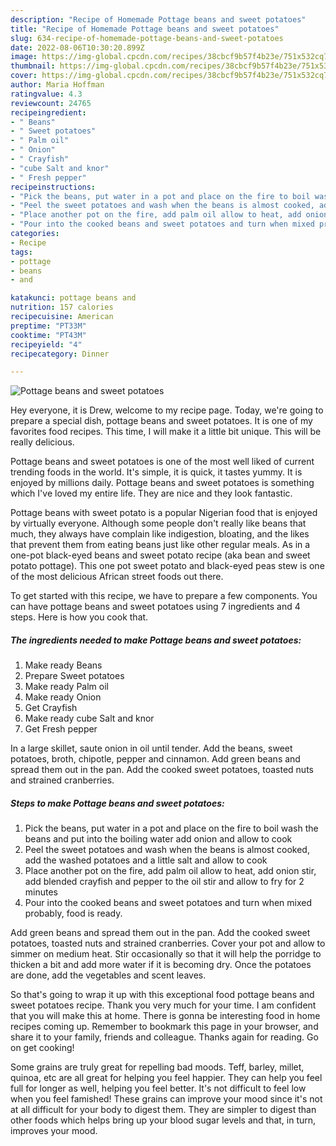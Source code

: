 ```yaml
---
description: "Recipe of Homemade Pottage beans and sweet potatoes"
title: "Recipe of Homemade Pottage beans and sweet potatoes"
slug: 634-recipe-of-homemade-pottage-beans-and-sweet-potatoes
date: 2022-08-06T10:30:20.899Z
image: https://img-global.cpcdn.com/recipes/38cbcf9b57f4b23e/751x532cq70/pottage-beans-and-sweet-potatoes-recipe-main-photo.jpg
thumbnail: https://img-global.cpcdn.com/recipes/38cbcf9b57f4b23e/751x532cq70/pottage-beans-and-sweet-potatoes-recipe-main-photo.jpg
cover: https://img-global.cpcdn.com/recipes/38cbcf9b57f4b23e/751x532cq70/pottage-beans-and-sweet-potatoes-recipe-main-photo.jpg
author: Maria Hoffman
ratingvalue: 4.3
reviewcount: 24765
recipeingredient:
- " Beans"
- " Sweet potatoes"
- " Palm oil"
- " Onion"
- " Crayfish"
- "cube Salt and knor"
- " Fresh pepper"
recipeinstructions:
- "Pick the beans, put water in a pot and place on the fire to boil wash the beans and put into the boiling water add onion and allow to cook"
- "Peel the sweet potatoes and wash when the beans is almost cooked, add the washed potatoes and a little salt and allow to cook"
- "Place another pot on the fire, add palm oil allow to heat, add onion stir, add blended crayfish and pepper to the oil stir and allow to fry for 2 minutes"
- "Pour into the cooked beans and sweet potatoes and turn when mixed probably, food is ready."
categories:
- Recipe
tags:
- pottage
- beans
- and

katakunci: pottage beans and 
nutrition: 157 calories
recipecuisine: American
preptime: "PT33M"
cooktime: "PT43M"
recipeyield: "4"
recipecategory: Dinner

---
```



![Pottage beans and sweet potatoes](https://img-global.cpcdn.com/recipes/38cbcf9b57f4b23e/751x532cq70/pottage-beans-and-sweet-potatoes-recipe-main-photo.jpg)

Hey everyone, it is Drew, welcome to my recipe page. Today, we're going to prepare a special dish, pottage beans and sweet potatoes. It is one of my favorites food recipes. This time, I will make it a little bit unique. This will be really delicious.

Pottage beans and sweet potatoes is one of the most well liked of current trending foods in the world. It's simple, it is quick, it tastes yummy. It is enjoyed by millions daily. Pottage beans and sweet potatoes is something which I've loved my entire life. They are nice and they look fantastic.

Pottage beans with sweet potato is a popular Nigerian food that is enjoyed by virtually everyone. Although some people don&#39;t really like beans that much, they always have complain like indigestion, bloating, and the likes that prevent them from eating beans just like other regular meals. As in a one-pot black-eyed beans and sweet potato recipe (aka bean and sweet potato pottage). This one pot sweet potato and black-eyed peas stew is one of the most delicious African street foods out there.


To get started with this recipe, we have to prepare a few components. You can have pottage beans and sweet potatoes using 7 ingredients and 4 steps. Here is how you cook that.

<!--inarticleads1-->

##### The ingredients needed to make Pottage beans and sweet potatoes:

1. Make ready  Beans
1. Prepare  Sweet potatoes
1. Make ready  Palm oil
1. Make ready  Onion
1. Get  Crayfish
1. Make ready cube Salt and knor
1. Get  Fresh pepper


In a large skillet, saute onion in oil until tender. Add the beans, sweet potatoes, broth, chipotle, pepper and cinnamon. Add green beans and spread them out in the pan. Add the cooked sweet potatoes, toasted nuts and strained cranberries. 

<!--inarticleads2-->

##### Steps to make Pottage beans and sweet potatoes:

1. Pick the beans, put water in a pot and place on the fire to boil wash the beans and put into the boiling water add onion and allow to cook
1. Peel the sweet potatoes and wash when the beans is almost cooked, add the washed potatoes and a little salt and allow to cook
1. Place another pot on the fire, add palm oil allow to heat, add onion stir, add blended crayfish and pepper to the oil stir and allow to fry for 2 minutes
1. Pour into the cooked beans and sweet potatoes and turn when mixed probably, food is ready.


Add green beans and spread them out in the pan. Add the cooked sweet potatoes, toasted nuts and strained cranberries. Cover your pot and allow to simmer on medium heat. Stir occasionally so that it will help the porridge to thicken a bit and add more water if it is becoming dry. Once the potatoes are done, add the vegetables and scent leaves. 

So that's going to wrap it up with this exceptional food pottage beans and sweet potatoes recipe. Thank you very much for your time. I am confident that you will make this at home. There is gonna be interesting food in home recipes coming up. Remember to bookmark this page in your browser, and share it to your family, friends and colleague. Thanks again for reading. Go on get cooking!

Some grains are truly great for repelling bad moods. Teff, barley, millet, quinoa, etc are all great for helping you feel happier. They can help you feel full for longer as well, helping you feel better. It's not difficult to feel low when you feel famished! These grains can improve your mood since it's not at all difficult for your body to digest them. They are simpler to digest than other foods which helps bring up your blood sugar levels and that, in turn, improves your mood.
